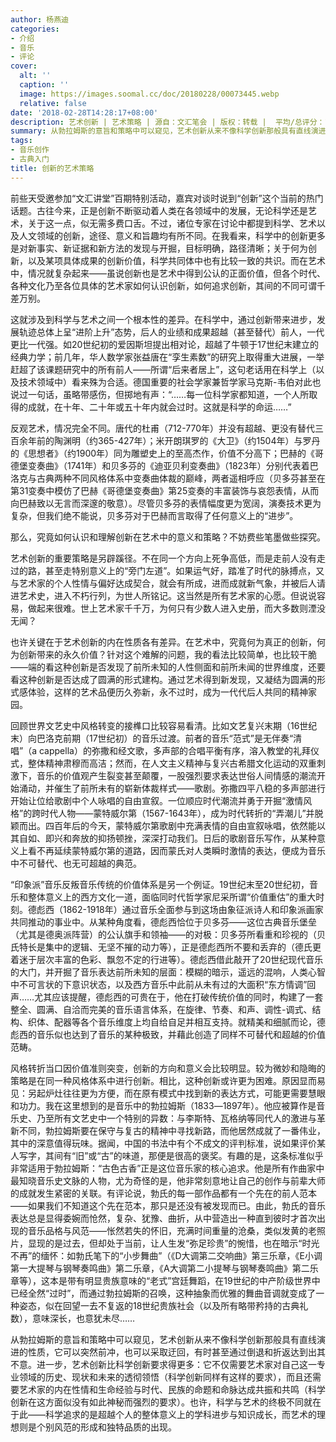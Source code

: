```yaml
---
author: 杨燕迪
categories:
- 介绍
- 音乐
- 评论
cover:
  alt: ''
  caption: ''
  image: https://images.soomal.cc/doc/20180228/00073445.webp
  relative: false
date: '2018-02-28T14:28:17+08:00'
description: 艺术创新 | 艺术策略 | 源自：文汇笔会 | 版权：转载 |  平均/总评分：10.00/10
summary: 从勃拉姆斯的意旨和策略中可以窥见，艺术创新从来不像科学创新那般具有直线演进的性质，它可以突然前冲，也可以采取迂回，有时甚至通过倒退和折返达到出其不意。进一步，艺术创新比科学创新要求得更多……
tags:
- 音乐创作
- 古典入门
title: 创新的艺术策略
---
```


前些天受邀参加“文汇讲堂”百期特别活动，嘉宾对谈时说到“创新”这个当前的热门话题。古往今来，正是创新不断驱动着人类在各领域中的发展，无论科学还是艺术，关于这一点，似无需多费口舌。不过，诸位专家在讨论中都提到科学、艺术以及人文领域的创新，途径、意义和旨趣均有所不同。在我看来，科学中的创新更多是对新事实、新证据和新方法的发现与开掘，目标明确，路径清晰；关于何为创新，以及某项具体成果的创新价值，科学共同体中也有比较一致的共识。而在艺术中，情况就复杂起来――虽说创新也是艺术中得到公认的正面价值，但各个时代、各种文化乃至各位具体的艺术家如何认识创新，如何追求创新，其间的不同可谓千差万别。

这就涉及到科学与艺术之间一个根本性的差异。在科学中，通过创新带来进步，发展轨迹总体上呈“进阶上升”态势，后人的业绩和成果超越（甚至替代）前人，一代更比一代强。如20世纪初的爱因斯坦提出相对论，超越了牛顿于17世纪末建立的经典力学；前几年，华人数学家张益唐在“孪生素数”的研究上取得重大进展，一举赶超了该课题研究中的所有前人――所谓“后来者居上”，这句老话用在科学上（以及技术领域中）看来殊为合适。德国重要的社会学家兼哲学家马克斯-韦伯对此也说过一句话，虽略带感伤，但掷地有声：“……每一位科学家都知道，一个人所取得的成就，在十年、二十年或五十年内就会过时。这就是科学的命运……”

反观艺术，情况完全不同。唐代的杜甫（712-770年）并没有超越、更没有替代三百余年前的陶渊明（约365-427年）；米开朗琪罗的《大卫》（约1504年）与罗丹的《思想者》（约1900年）同为雕塑史上的至高杰作，价值不分高下；巴赫的《哥德堡变奏曲》（1741年）和贝多芬的《迪亚贝利变奏曲》（1823年）分别代表着巴洛克与古典两种不同风格体系中变奏曲体裁的巅峰，两者遥相呼应（贝多芬甚至在第31变奏中模仿了巴赫《哥德堡变奏曲》第25变奏的丰富装饰与哀怨表情，从而向巴赫致以无言而深邃的敬意）。尽管贝多芬的表情幅度更为宽阔，演奏技术更为复杂，但我们绝不能说，贝多芬对于巴赫而言取得了任何意义上的“进步”。

那么，究竟如何认识和理解创新在艺术中的意义和策略？不妨费些笔墨做些探究。

艺术创新的重要策略是另辟蹊径。不在同一个方向上死争高低，而是走前人没有走过的路，甚至走特别意义上的“旁门左道”。如果运气好，踏准了时代的脉搏点，又与艺术家的个人性情与偏好达成契合，就会有所成，进而成就新气象，并被后人请进艺术史，进入不朽行列，为世人所铭记。这当然是所有艺术家的心愿。但说说容易，做起来很难。世上艺术家千千万，为何只有少数人进入史册，而大多数则湮没无闻？

也许关键在于艺术创新的内在性质各有差异。在艺术中，究竟何为真正的创新，何为创新带来的永久价值？针对这个难解的问题，我的看法比较简单，也比较干脆――端的看这种创新是否发现了前所未知的人性侧面和前所未闻的世界维度，还要看这种创新是否达成了圆满的形式建构。通过艺术得到新发现，又凝结为圆满的形式感体验，这样的艺术品便历久弥新，永不过时，成为一代代后人共同的精神家园。

回顾世界文艺史中风格转变的接榫口比较容易看清。比如文艺复兴末期（16世纪末）向巴洛克前期（17世纪初）的音乐过渡。前者的音乐“范式”是无伴奏“清唱”（a cappella）的弥撒和经文歌，多声部的合唱平衡有序，溶入教堂的礼拜仪式，整体精神肃穆而高洁；然而，在人文主义精神与复兴古希腊文化运动的双重刺激下，音乐的价值观产生裂变甚至颠覆，一股强烈要求表达世俗人间情感的潮流开始涌动，并催生了前所未有的崭新体裁样式――歌剧。弥撒四平八稳的多声部进行开始让位给歌剧中个人咏唱的自由宣叙。一位顺应时代潮流并勇于开掘“激情风格”的跨时代人物――蒙特威尔第（1567-1643年），成为时代转折的“弄潮儿”并脱颖而出。四百年后的今天，蒙特威尔第歌剧中充满表情的自由宣叙咏唱，依然能以其自如、即兴和奔放的抑扬顿挫，深深打动我们。日后的歌剧音乐写作，从某种意义上看不再延续蒙特威尔第的道路，因而蒙氏对人类瞬时激情的表达，便成为音乐中不可替代、也无可超越的典范。

“印象派”音乐反叛音乐传统的价值体系是另一个例证。19世纪末至20世纪初，音乐和整体意义上的西方文化一道，面临同时代哲学家尼采所谓“价值重估”的重大时刻。德彪西（1862-1918年）通过音乐全面参与到这场由象征派诗人和印象派画家共同推动的事业中。从某种角度看，德彪西恰位于贝多芬――这位古典音乐堡垒（尤其是德奥派阵营）的公认旗手和领袖――的对极：贝多芬所看重和珍视的（贝氏特长是集中的逻辑、无坚不摧的动力等），正是德彪西所不要和丢弃的（德氏更着迷于层次丰富的色彩、飘忽不定的行进等）。德彪西借此敲开了20世纪现代音乐的大门，并开掘了音乐表达前所未知的层面：模糊的暗示，遥远的混响，人类心智中不可言状的下意识状态，以及西方音乐中此前从未有过的大面积“东方情调”回声……尤其应该提醒，德彪西的可贵在于，他在打破传统价值的同时，构建了一套整全、圆满、自洽而完美的音乐语言体系，在旋律、节奏、和声、调性-调式、结构、织体、配器等各个音乐维度上均自给自足并相互支持。就精美和细腻而论，德彪西的音乐似也达到了音乐的某种极致，并藉此创造了同样不可替代和超越的价值范畴。

风格转折当口因价值准则突变，创新的方向和意义会比较明显。较为微妙和隐晦的策略是在同一种风格体系中进行创新。相比，这种创新或许更为困难。原因显而易见：另起炉灶往往更为方便，而在原有模式中找到新的表达方式，可能更需要慧眼和功力。我在这里想到的是音乐中的勃拉姆斯（1833―1897年）。他应被算作是音乐史、乃至所有文艺史中一个特别的异数：与李斯特、瓦格纳等同代人的激进与革新不同，勃拉姆斯要在保守与复古的精神中寻找新路，而他居然成就了一番伟业，其中的深意值得玩味。据闻，中国的书法中有个不成文的评判标准，说如果评价某人写字，其间有“旧”或“古”的味道，那便是很高的褒奖。有趣的是，这条标准似乎非常适用于勃拉姆斯：“古色古香”正是这位音乐家的核心追求。他是所有作曲家中最知晓音乐史文脉的人物，尤为奇怪的是，他非常刻意地让自己的创作与前辈大师的成就发生紧密的关联。有评论说，勃氏的每一部作品都有一个先在的前人范本――如果我们不知道这个先在范本，那只是还没有被发现而已。由此，勃氏的音乐表达总是显得委婉而怆然，复杂、犹豫、曲折，从中营造出一种直到彼时才首次出现的音乐品格与风范――怅然若失的怀旧，充满时间重量的沧桑，类似发黄的老照片，显现的是过去，但却处于当前，让人生发“弥足珍贵”的惋惜，也在暗示“时光不再”的缅怀：如勃氏笔下的“小步舞曲”（《D大调第二交响曲》第三乐章，《E小调第一大提琴与钢琴奏鸣曲》第二乐章，《A大调第二小提琴与钢琴奏鸣曲》第二乐章等），这本是带有明显贵族意味的“老式”宫廷舞蹈，在19世纪的中产阶级世界中已经全然“过时”，而通过勃拉姆斯的召唤，这种抽象而优雅的舞曲音调就变成了一种姿态，似在回望一去不复返的18世纪贵族社会（以及所有略带矜持的古典礼数），意味深长，也意犹未尽……

从勃拉姆斯的意旨和策略中可以窥见，艺术创新从来不像科学创新那般具有直线演进的性质，它可以突然前冲，也可以采取迂回，有时甚至通过倒退和折返达到出其不意。进一步，艺术创新比科学创新要求得更多：它不仅需要艺术家对自己这一专业领域的历史、现状和未来的透彻领悟（科学创新同样有这样的要求），而且还需要艺术家的内在性情和生命经验与时代、民族的命题和命脉达成共振和共鸣（科学创新在这方面似没有如此神秘而强烈的要求）。也许，科学与艺术的终极不同就在于此――科学追求的是超越个人的整体意义上的学科进步与知识成长，而艺术的理想则是个别风范的形成和独特品质的出现。
